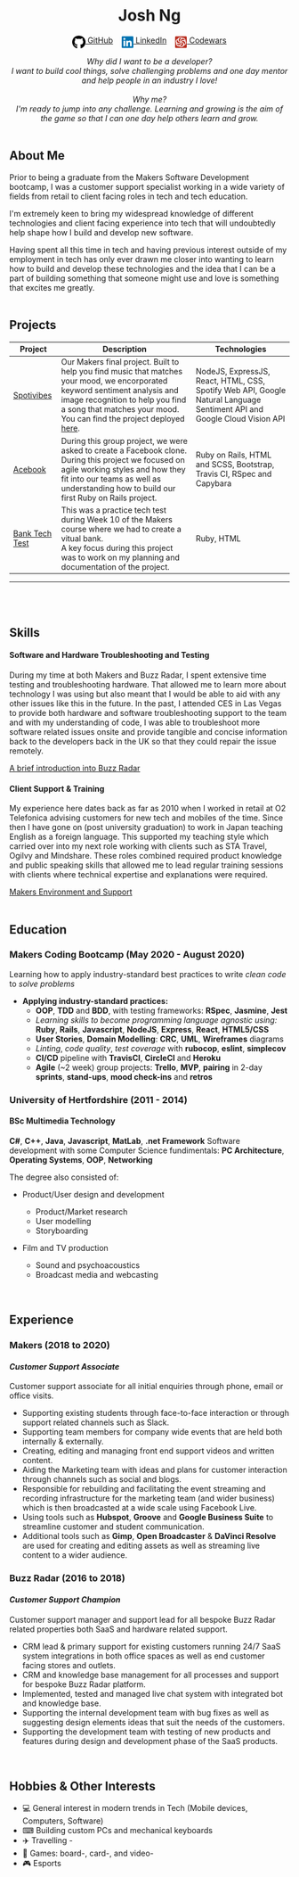 <!DOCTYPE html>

<h1 align="center">Josh Ng</h1>

<div align="center">

[<img src="./icons/github.svg" title="GitHub" height="24" align="top">&nbsp;GitHub](https://github.com/JoshuaNg2332)&nbsp;&nbsp;&nbsp;&nbsp;[<img src="./icons/linkedin.svg" title="LinkedIn" height="24" align="top">&nbsp;LinkedIn](https://www.linkedin.com/in/joshua-ng-099a0463/)&nbsp;&nbsp;&nbsp;&nbsp;[<img src="./icons/codewars-icon.svg" title="Codewars" height="24" align="top">&nbsp;Codewars](https://www.codewars.com/users/JoshuaNg2332/)

<em>
Why did I want to be a developer? <br>
I want to build cool things, solve challenging problems and one day mentor and help people in an industry I love!<br><br>
Why me? <br>
I'm ready to jump into any challenge. Learning and growing is the aim of the game so that I can one day help others learn and grow.
</em>
</div>
<br>

## About Me

Prior to being a graduate from the Makers Software Development bootcamp, I was a customer support specialist working in a wide variety of fields from retail to client facing roles in tech and tech education.


I'm extremely keen to bring my widespread knowledge of different technologies and client facing experience into tech that will undoubtedly help shape how I build and develop new software.

Having spent all this time in tech and having previous interest outside of my employment in tech has only ever drawn me closer into wanting to learn how to build and develop these technologies and the idea that I can be a part of building something that someone might use and love is something that excites me greatly.
<br>
<br>

## Projects

| Project | Description | Technologies |
|-|-|-|
| [Spotivibes](https://github.com/mirimichaelson/spotiVibes) | Our Makers final project. Built to help you find music that matches your mood, we encorporated keyword sentiment analysis and image recognition to help you find a song that matches your mood. <br> You can find the project deployed [here](http://spotivibes.surge.sh/).  | NodeJS, ExpressJS, React, HTML, CSS, Spotify Web API, Google Natural Language Sentiment API and Google Cloud Vision API |
| [Acebook](https://github.com/jamesAforster/acebook-JIMJI) | During this group project, we were asked to create a Facebook clone. During this project we focused on agile working styles and how they fit into our teams as well as understanding how to build our first Ruby on Rails project. | Ruby on Rails, HTML and SCSS, Bootstrap, Travis CI, RSpec and Capybara |
| [Bank Tech Test](https://github.com/JoshuaNg2332/bank-tech-test) | This was a practice tech test during Week 10 of the Makers course where we had to create a vitual bank. <br> A key focus during this project was to work on my planning and documentation of the project. | Ruby, HTML |
----
<br>
<br>

## Skills

#### Software and Hardware Troubleshooting and Testing

During my time at both Makers and Buzz Radar, I spent extensive time testing and troubleshooting hardware. That allowed me to learn more about technology I was using but also meant that I would be able to aid with any other issues like this in the future.
In the past, I attended CES in Las Vegas to provide both hardware and software troubleshooting support to the team and with my understanding of code, I was able to troubleshoot more software related issues onsite and provide tangible and concise information back to the developers back in the UK so that they could repair the issue remotely.

[A brief introduction into Buzz Radar](https://youtu.be/OZNPuzuDw8Q)

#### Client Support & Training

My experience here dates back as far as 2010 when I worked in retail at O2 Telefonica advising customers for new tech and mobiles of the time. Since then I have gone on (post university graduation) to work in Japan teaching English as a foreign language. This supported my teaching style which carried over into my next role working with clients such as STA Travel, Ogilvy and Mindshare.
These roles combined required product knowledge and public speaking skills that allowed me to lead regular training sessions with clients where technical expertise and explanations were required.

[Makers Environment and Support](https://youtu.be/SxauFp4NKOM)
<br>
<br>
## Education

### Makers Coding Bootcamp (May 2020 - August 2020)

Learning how to apply industry-standard best practices to write *clean code* to *solve problems*

- **Applying industry-standard practices:**
  - <a title = "Programming paradigm">**OOP**</a>, <a title = "Software Development Process">**TDD**</a> and <a title = "Software Development Process">**BDD**</a>, with testing frameworks: **RSpec**, **Jasmine**, **Jest**
  - *Learning skills to become programming language agnostic using:* **Ruby**, **Rails**, **Javascript**, **NodeJS**, **Express**, **React**, **HTML5/CSS**
  - **User Stories**, **Domain Modelling**: **CRC**, **UML**, **Wireframes** diagrams
  - *Linting*, *code quality*, *test coverage* with **rubocop**, **eslint**, **simplecov**
  - <a title = "Continuous Integration/Continuous Deployment/Continuous Delivery">**CI/CD**</a> pipeline with **TravisCI**, **CircleCI** and **Heroku**
  - **Agile** (~2 week) group projects: **Trello**, <a title = "Minimum Viable Product">**MVP**</a>, **pairing** in 2-day **sprints**, **stand-ups**, **mood check-ins** and **retros**

### University of Hertfordshire (2011 - 2014)

#### BSc Multimedia Technology 

**C#**, **C++**, **Java**, **Javascript**, **MatLab**, **.net Framework** 
Software development with some Computer Science fundimentals: **PC Architecture**, **Operating Systems**, **OOP**, **Networking**

The degree also consisted of:

- Product/User design and development
  - Product/Market research
  - User modelling
  - Storyboarding

- Film and TV production 
  - Sound and psychoacoustics
  - Broadcast media and webcasting

<br>

## Experience

### Makers (2018 to 2020)    
#### *Customer Support Associate*  

Customer support associate for all initial enquiries through phone, email or office visits.

- Supporting existing students through face-to-face interaction or through support related channels such as Slack.
- Supporting team members for company wide events that are held both internally & externally.
- Creating, editing and managing front end support videos and written content.
- Aiding the Marketing team with ideas and plans for customer interaction through channels such as social and blogs.
- Responsible for rebuilding and facilitating the event streaming and recording infrastructure for the marketing team (and wider business) which is then broadcasted at a wide scale using Facebook Live.
- Using tools such as **Hubspot**, **Groove** and **Google Business Suite** to streamline customer and student communication.
- Additional tools such as **Gimp**, **Open Broadcaster** & **DaVinci Resolve** are used for creating and editing assets as well as streaming live content to a wider audience.

### Buzz Radar (2016 to 2018)   
#### *Customer Support Champion*  

Customer support manager and support lead for all bespoke Buzz Radar related properties both SaaS and hardware related support.

- CRM lead & primary support for existing customers running 24/7 SaaS system integrations in both office spaces as well as end customer facing stores and outlets.
- CRM and knowledge base management for all processes and support for bespoke Buzz Radar platform.
- Implemented, tested and managed live chat system with integrated bot and knowledge base.
- Supporting the internal development team with bug fixes as well as suggesting design elements ideas that suit the needs of the customers.
- Supporting the development team with testing of new products and features during design and development phase of the SaaS products.

<br>

## Hobbies & Other Interests

- 💻  General interest in modern trends in Tech (Mobile devices, Computers, Software)
- ⌨  Building custom PCs and mechanical keyboards
- ✈️  Travelling - 
- 🎲  Games: board-, card-, and video-
- 🎮  Esports
